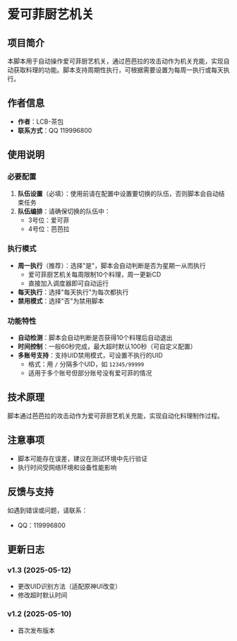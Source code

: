 # 爱可菲厨艺机关

## 项目简介
本脚本用于自动操作爱可菲厨艺机关，通过芭芭拉的攻击动作为机关充能，实现自动获取料理的功能。脚本支持周期性执行，可根据需要设置为每周一执行或每天执行。

## 作者信息
- **作者**：LCB-茶包
- **联系方式**：QQ 119996800

## 使用说明

### 必要配置
1. **队伍设置**（必填）：使用前请在配置中设置要切换的队伍，否则脚本会自动结束任务
2. **队伍编排**：请确保切换的队伍中：
   - 3号位：爱可菲
   - 4号位：芭芭拉

### 执行模式
- **周一执行**（推荐）：选择"是"，脚本会自动判断是否为星期一从而执行
  - 爱可菲厨艺机关每周限制10个料理，周一更新CD
  - 直接加入调度器即可自动运行
- **每天执行**：选择"每天执行"为每次都执行
- **禁用模式**：选择"否"为禁用脚本

### 功能特性
- **自动检测**：脚本会自动判断是否获得10个料理后自动退出
- **时间控制**：一般60秒完成，最大超时默认100秒（可自定义配置）
- **多账号支持**：支持UID禁用模式，可设置不执行的UID
  - 格式：用 `/` 分隔多个UID，如 `12345/99999`
  - 适用于多个账号但部分账号没有爱可菲的情况

## 技术原理
脚本通过芭芭拉的攻击动作为爱可菲厨艺机关充能，实现自动化料理制作过程。

## 注意事项
- 脚本可能存在误差，建议在测试环境中先行验证
- 执行时间受网络环境和设备性能影响

## 反馈与支持
如遇到错误或问题，请联系：
- QQ：119996800

## 更新日志

### v1.3 (2025-05-12)
- 更改UID识别方法（适配原神UI改变）
- 修改超时默认时间

### v1.2 (2025-05-10)
- 首次发布版本

